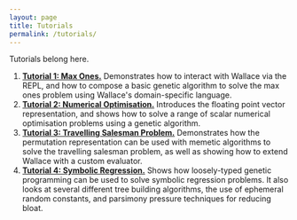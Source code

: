 ```yaml
---
layout: page
title: Tutorials
permalink: /tutorials/
---
```


Tutorials belong here.

1. <a href="max_ones/"><b>Tutorial 1: Max Ones.</b></a>
    Demonstrates how to interact with Wallace via the REPL, and how to compose a basic
    genetic algorithm to solve the max ones problem using Wallace's domain-specific language.
2. <a href="numerical_optimisation/"><b>Tutorial 2: Numerical Optimisation.</b></a>
    Introduces the floating point vector representation, and shows how to solve a range of
    scalar numerical optimisation problems using a genetic algorithm.
3. <a href="tsp/"><b>Tutorial 3: Travelling Salesman Problem.</b></a>
    Demonstrates how the permutation representation can be used with memetic algorithms to
    solve the travelling salesman problem, as well as showing how to extend Wallace
    with a custom evaluator.
4. <a href="symbolic/"><b>Tutorial 4: Symbolic Regression.</b></a>
    Shows how loosely-typed genetic programming can be used to solve symbolic regression
    problems. It also looks at several different tree building algorithms, the use of
    ephemeral random constants, and parsimony pressure techniques for reducing bloat.
